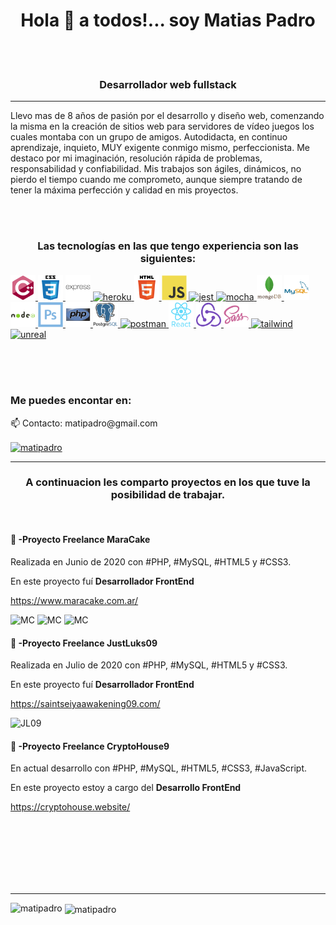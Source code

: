 <h1 align="center">Hola 👋 a todos!... soy Matias Padro</h1>
</br></br>
<h3 align="center">Desarrollador web fullstack</h3><hr>
<p align="left">
Llevo mas de 8 años de pasión por el desarrollo y diseño web, comenzando la misma en la creación de sitios web para servidores de vídeo juegos los cuales montaba con un grupo de amigos.
Autodidacta, en continuo aprendizaje, inquieto, MUY exigente conmigo mismo, perfeccionista.
Me destaco por mi imaginación, resolución rápida de problemas, responsabilidad y confiabilidad. Mis trabajos son ágiles, dinámicos, no pierdo el tiempo cuando me comprometo, aunque siempre tratando de tener la máxima perfección y calidad en mis proyectos.
</p>
</br></br>
<h3 align="center">Las tecnologías en las que tengo experiencia son las siguientes:</h3>
<p align="left"> <a href="https://www.w3schools.com/cpp/" target="_blank" rel="noreferrer"> <img src="https://raw.githubusercontent.com/devicons/devicon/master/icons/cplusplus/cplusplus-original.svg" alt="cplusplus" width="40" height="40"/> </a> <a href="https://www.w3schools.com/css/" target="_blank" rel="noreferrer"> <img src="https://raw.githubusercontent.com/devicons/devicon/master/icons/css3/css3-original-wordmark.svg" alt="css3" width="40" height="40"/> </a> <a href="https://expressjs.com" target="_blank" rel="noreferrer"> <img src="https://raw.githubusercontent.com/devicons/devicon/master/icons/express/express-original-wordmark.svg" alt="express" width="40" height="40"/> </a> <a href="https://heroku.com" target="_blank" rel="noreferrer"> <img src="https://www.vectorlogo.zone/logos/heroku/heroku-icon.svg" alt="heroku" width="40" height="40"/> </a> <a href="https://www.w3.org/html/" target="_blank" rel="noreferrer"> <img src="https://raw.githubusercontent.com/devicons/devicon/master/icons/html5/html5-original-wordmark.svg" alt="html5" width="40" height="40"/> </a> <a href="https://developer.mozilla.org/en-US/docs/Web/JavaScript" target="_blank" rel="noreferrer"> <img src="https://raw.githubusercontent.com/devicons/devicon/master/icons/javascript/javascript-original.svg" alt="javascript" width="40" height="40"/> </a> <a href="https://jestjs.io" target="_blank" rel="noreferrer"> <img src="https://www.vectorlogo.zone/logos/jestjsio/jestjsio-icon.svg" alt="jest" width="40" height="40"/> </a> <a href="https://mochajs.org" target="_blank" rel="noreferrer"> <img src="https://www.vectorlogo.zone/logos/mochajs/mochajs-icon.svg" alt="mocha" width="40" height="40"/> </a> <a href="https://www.mongodb.com/" target="_blank" rel="noreferrer"> <img src="https://raw.githubusercontent.com/devicons/devicon/master/icons/mongodb/mongodb-original-wordmark.svg" alt="mongodb" width="40" height="40"/> </a> <a href="https://www.mysql.com/" target="_blank" rel="noreferrer"> <img src="https://raw.githubusercontent.com/devicons/devicon/master/icons/mysql/mysql-original-wordmark.svg" alt="mysql" width="40" height="40"/> </a> <a href="https://nodejs.org" target="_blank" rel="noreferrer"> <img src="https://raw.githubusercontent.com/devicons/devicon/master/icons/nodejs/nodejs-original-wordmark.svg" alt="nodejs" width="40" height="40"/> </a> <a href="https://www.photoshop.com/en" target="_blank" rel="noreferrer"> <img src="https://raw.githubusercontent.com/devicons/devicon/master/icons/photoshop/photoshop-line.svg" alt="photoshop" width="40" height="40"/> </a> <a href="https://www.php.net" target="_blank" rel="noreferrer"> <img src="https://raw.githubusercontent.com/devicons/devicon/master/icons/php/php-original.svg" alt="php" width="40" height="40"/> </a> <a href="https://www.postgresql.org" target="_blank" rel="noreferrer"> <img src="https://raw.githubusercontent.com/devicons/devicon/master/icons/postgresql/postgresql-original-wordmark.svg" alt="postgresql" width="40" height="40"/> </a> <a href="https://postman.com" target="_blank" rel="noreferrer"> <img src="https://www.vectorlogo.zone/logos/getpostman/getpostman-icon.svg" alt="postman" width="40" height="40"/> </a> <a href="https://reactjs.org/" target="_blank" rel="noreferrer"> <img src="https://raw.githubusercontent.com/devicons/devicon/master/icons/react/react-original-wordmark.svg" alt="react" width="40" height="40"/> </a> <a href="https://redux.js.org" target="_blank" rel="noreferrer"> <img src="https://raw.githubusercontent.com/devicons/devicon/master/icons/redux/redux-original.svg" alt="redux" width="40" height="40"/> </a> <a href="https://sass-lang.com" target="_blank" rel="noreferrer"> <img src="https://raw.githubusercontent.com/devicons/devicon/master/icons/sass/sass-original.svg" alt="sass" width="40" height="40"/> </a> <a href="https://tailwindcss.com/" target="_blank" rel="noreferrer"> <img src="https://www.vectorlogo.zone/logos/tailwindcss/tailwindcss-icon.svg" alt="tailwind" width="40" height="40"/> </a> <a href="https://unrealengine.com/" target="_blank" rel="noreferrer"> <img src="https://raw.githubusercontent.com/kenangundogan/fontisto/036b7eca71aab1bef8e6a0518f7329f13ed62f6b/icons/svg/brand/unreal-engine.svg" alt="unreal" width="40" height="40"/> </a> </p>
</br></br></br>
<h3 align="left">Me puedes encontar en:</h3>
📫 Contacto: matipadro@gmail.com
<p align="left">
<a href="https://linkedin.com/in/matipadro" target="blank"><img align="center" src="https://raw.githubusercontent.com/rahuldkjain/github-profile-readme-generator/master/src/images/icons/Social/linked-in-alt.svg" alt="matipadro" height="30" width="40" /></a>
</p>
<hr>
<h3 align="center">A continuacion les comparto <b>proyectos</b> en los que tuve la posibilidad de trabajar.</h3>
</br>
<h4 align="left"> 📌 -Proyecto Freelance MaraCake</h4>
<p align="left">Realizada en Junio de 2020 con #PHP, #MySQL, #HTML5 y #CSS3. 

En este proyecto fuí **Desarrollador FrontEnd**

https://www.maracake.com.ar/</p>

<img src='https://user-images.githubusercontent.com/65468357/136304431-abd81196-c8fe-47e3-8f31-1f9798172515.png' alt='MC' height='200'> <img src='https://user-images.githubusercontent.com/65468357/136304436-6f8646f7-d360-4408-aed3-c8741bd08f65.png' alt='MC' height='200'> <img src='https://user-images.githubusercontent.com/65468357/136304441-dc62c86c-931d-4e4e-99a1-484a2b11902c.png' alt='MC' height='200'>
</br>
<h4 align="left"> 📌 -Proyecto Freelance JustLuks09</h4>
<p align="left">Realizada en Julio de 2020 con #PHP, #MySQL, #HTML5 y #CSS3. 

En este proyecto fuí **Desarrollador FrontEnd**

https://saintseiyaawakening09.com/</p>

<img src='https://user-images.githubusercontent.com/65468357/136304932-5cd43327-98aa-4636-b529-723d41546c13.png' alt='JL09' height='200'>
</br>
<h4 align="left"> 📌 -Proyecto Freelance CryptoHouse9</h4>
<p align="left">En actual desarrollo con #PHP, #MySQL, #HTML5, #CSS3, #JavaScript. 

En este proyecto estoy a cargo del **Desarrollo FrontEnd**

https://cryptohouse.website/</p>

</br></br></br></br></br></br><hr>
<p><img align="left" src="https://github-readme-stats.vercel.app/api/top-langs?username=matipadro&show_icons=true&locale=en&layout=compact" alt="matipadro" /></p>

<p>&nbsp;<img align="center" src="https://github-readme-stats.vercel.app/api?username=matipadro&show_icons=true&locale=en" alt="matipadro" /></p>

